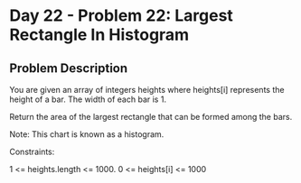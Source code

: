 # Day 22 - Problem 22: Largest Rectangle In Histogram

## Problem Description

You are given an array of integers heights where heights[i] represents the height of a bar. The width of each bar is 1.

Return the area of the largest rectangle that can be formed among the bars.

Note: This chart is known as a histogram.

Constraints:

1 <= heights.length <= 1000.
0 <= heights[i] <= 1000
